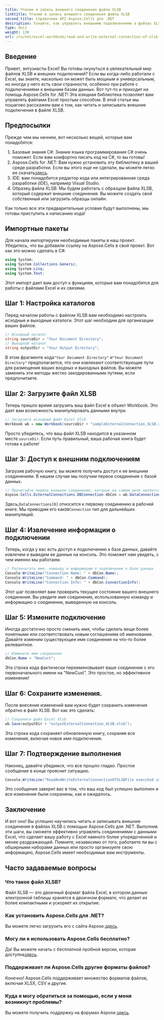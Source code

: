 ```yaml
---
title: Чтение и запись внешнего соединения файла XLSB
linktitle: Чтение и запись внешнего соединения файла XLSB
second_title: Справочник API Aspose.Cells для .NET
description: Узнайте, как управлять внешними подключениями в файлах XLSB с помощью Aspose.Cells для .NET в этом подробном руководстве.
type: docs
weight: 130
url: /ru/net/excel-workbook/read-and-write-external-connection-of-xlsb-file/
---
```

## Введение

Привет, энтузиасты Excel! Вы готовы окунуться в увлекательный мир файлов XLSB и внешних подключений? Если вы когда-либо работали с Excel, вы знаете, насколько он может быть мощным и универсальным, но иногда у него есть свои странности, особенно при работе с подключениями к внешним базам данных. Вот тут-то и приходит на помощь Aspose.Cells for .NET! Эта изящная библиотека позволяет вам управлять файлами Excel простым способом. В этой статье мы пошагово расскажем вам о том, как читать и записывать внешние подключения в файле XLSB.

## Предпосылки

Прежде чем мы начнем, вот несколько вещей, которые вам понадобятся:

1. Базовые знания C#: Знание языка программирования C# очень поможет. Если вам комфортно писать код на C#, то вы готовы!
2.  Aspose.Cells for .NET: Вам нужно установить эту библиотеку в вашей среде разработки. Если вы этого еще не сделали, вы можете легко ее скачать[здесь](https://releases.aspose.com/cells/net/). 
3. IDE: вам понадобится редактор кода или интегрированная среда разработки (IDE), например Visual Studio. 
4. Образец файла XLSB: Мы будем работать с образцом файла XLSB, который содержит внешние соединения. Вы можете создать свой собственный или загрузить образцы онлайн. 

Как только все эти предварительные условия будут выполнены, мы готовы приступить к написанию кода!

## Импортные пакеты

Для начала импортируем необходимые пакеты в наш проект. Убедитесь, что вы добавили ссылку на Aspose.Cells в свой проект. Вот как это можно сделать в C#:

```csharp
using System;
using System.Collections.Generic;
using System.Linq;
using System.Text;
```

Этот импорт дает вам доступ к функциям, которые вам понадобятся для работы с файлами Excel и их связями.

## Шаг 1: Настройка каталогов

Перед началом работы с файлом XLSB вам необходимо настроить исходные и выходные каталоги. Этот шаг необходим для организации ваших файлов.

```csharp
// Исходный каталог
string sourceDir = "Your Document Directory";
// Выходной каталог
string outputDir = "Your Output Directory";
```

 В этом фрагменте кода`"Your Document Directory"` и`"Your Document Directory"` предполагается, что они извлекают соответствующие пути для размещения ваших входных и выходных файлов. Вы можете заменить эти методы жестко закодированными путями, если предпочитаете.

## Шаг 2: Загрузите файл XLSB

Теперь пришло время загрузить ваш файл Excel в объект Workbook. Это дает вам возможность манипулировать данными внутри.

```csharp
// Загрузите исходный файл Excel Xlsb
Workbook wb = new Workbook(sourceDir + "sampleExternalConnection_XLSB.xlsb");
```

 Просто убедитесь, что ваш файл XLSB находится в указанном месте.`sourceDir`. Если путь правильный, ваша рабочая книга будет готова к работе!

## Шаг 3: Доступ к внешним подключениям

Загрузив рабочую книгу, вы можете получить доступ к ее внешним соединениям. В нашем случае мы получим первое соединение с базой данных.

```csharp
// Прочитайте первое внешнее соединение, которое на самом деле является соединением с базой данных.
Aspose.Cells.ExternalConnections.DBConnection dbCon = wb.DataConnections[0] as Aspose.Cells.ExternalConnections.DBConnection;
```

 Здесь,`DataConnections[0]` относится к первому соединению в рабочей книге. Мы приводим его как`DBConnection` тип для дальнейших манипуляций.

## Шаг 4: Извлечение информации о подключении

Теперь, когда у вас есть доступ к подключению к базе данных, давайте извлечем и выведем ее данные на консоль. Это поможет нам увидеть, с чем именно мы работаем.

```csharp
// Распечатать имя, команду и информацию о подключении к базе данных
Console.WriteLine("Connection Name: " + dbCon.Name);
Console.WriteLine("Command: " + dbCon.Command);
Console.WriteLine("Connection Info: " + dbCon.ConnectionInfo);
```

Этот шаг позволяет вам проверить текущее состояние вашего внешнего соединения. Вы увидите имя соединения, использованную команду и информацию о соединении, выведенную на консоль.

## Шаг 5: Измените подключение

Иногда достаточно просто сменить имя, чтобы сделать вещи более понятными или соответствовать новым соглашениям об именовании. Давайте изменим существующее имя соединения на что-то более релевантное.

```csharp
// Измените имя соединения
dbCon.Name = "NewCust";
```

Эта строка кода фактически переименовывает ваше соединение с его первоначального имени на "NewCust". Это простое, но эффективное изменение!

## Шаг 6: Сохраните изменения.

После внесения изменений вам нужно будет сохранить изменения обратно в файл XLSB. Вот как это сделать:

```csharp
// Сохраните файл Excel Xlsb
wb.Save(outputDir + "outputExternalConnection_XLSB.xlsb");
```

Эта строка кода сохраняет обновленную книгу, сохраняя все изменения, включая новое имя подключения.

## Шаг 7: Подтверждение выполнения

Наконец, давайте убедимся, что все прошло гладко. Простое сообщение в конце прояснит ситуацию.

```csharp
Console.WriteLine("ReadAndWriteExternalConnectionOfXLSBFile executed successfully.\r\n");
```

Это сообщение заверит вас в том, что ваш код был успешно выполнен и все изменения были сохранены, как и ожидалось.

## Заключение

И вот оно! Вы успешно научились читать и записывать внешние соединения в файлах XLSB с помощью Aspose.Cells для .NET. Выполнив эти шаги, вы сможете эффективно управлять соединениями с данными Excel, что сделает вашу работу с Excel намного более упорядоченной и менее раздражающей. Помните, независимо от того, работаете ли вы с обширными наборами данных или просто организуете свою информацию, Aspose.Cells имеет необходимые вам инструменты.

## Часто задаваемые вопросы

### Что такое файл XLSB?  
Файл XLSB — это двоичный формат файла Excel, в котором данные электронной таблицы хранятся в двоичном формате, что делает их более компактными и ускоряет их открытие.

### Как установить Aspose.Cells для .NET?  
 Вы можете легко загрузить его с сайта Aspose.[здесь](https://releases.aspose.com/cells/net/).

### Могу ли я использовать Aspose.Cells бесплатно?  
 Да! Вы можете начать с бесплатной пробной версии, которая доступна[здесь](https://releases.aspose.com/).

### Поддерживает ли Aspose.Cells другие форматы файлов?  
Конечно! Aspose.Cells поддерживает множество форматов файлов, включая XLSX, CSV и другие.

### Куда я могу обратиться за помощью, если у меня возникнут проблемы?  
 Вы можете получить поддержку на форумах Aspose.[здесь](https://forum.aspose.com/c/cells/9).